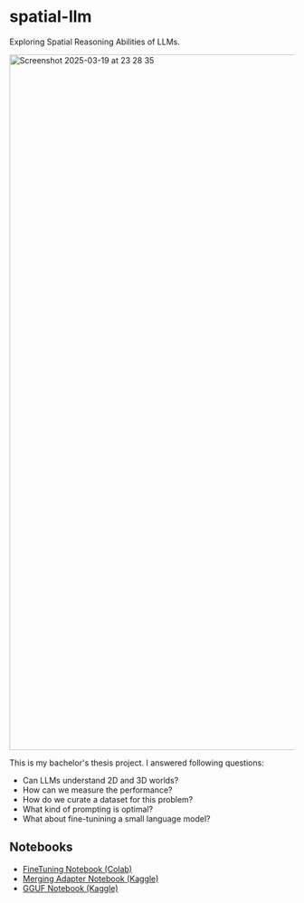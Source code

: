 # spatial-llm

Exploring Spatial Reasoning Abilities of LLMs. 

<img width="1230" alt="Screenshot 2025-03-19 at 23 28 35" src="https://github.com/user-attachments/assets/6571796d-94b2-4454-b2f9-c293b5acb856" />

This is my bachelor's thesis project. I answered following questions:
- Can LLMs understand 2D and 3D worlds?
- How can we measure the performance?
- How do we curate a dataset for this problem?
- What kind of prompting is optimal?
- What about fine-tunining a small language model?


## Notebooks

- [FineTuning Notebook (Colab)](https://colab.research.google.com/drive/1KU9aCMk-DjqGXH7EnaV1Q3wxR1G5fYA2)
- [Merging Adapter Notebook (Kaggle)](https://www.kaggle.com/code/arseniikvachan/sr-llm-merge-adapter-with-base-mistral)
- [GGUF Notebook (Kaggle)](https://www.kaggle.com/code/arseniikvachan/sr-llm-quantize-gguf-mistral)



